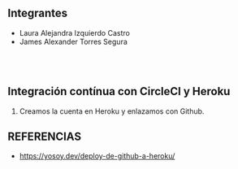 ## Integrantes	

- Laura Alejandra Izquierdo Castro
- James Alexander Torres Segura


<br></br>

## Integración contínua con CircleCI y Heroku

1. Creamos la cuenta en Heroku y enlazamos con Github.

## REFERENCIAS
- https://yosoy.dev/deploy-de-github-a-heroku/

